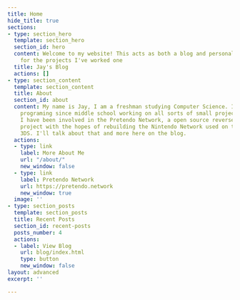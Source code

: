 ```yaml
---
title: Home
hide_title: true
sections:
- type: section_hero
  template: section_hero
  section_id: hero
  content: Welcome to my website! This acts as both a blog and personal portfolio
    for the projects I've worked one
  title: Jay's Blog
  actions: []
- type: section_content
  template: section_content
  title: About
  section_id: about
  content: My name is Jay, I am a freshman studying Computer Science. I have been
    programing since middle school working on all sorts of small projects. Most recently
    I have been involved in the Pretendo Network, a open source reverse engineering
    project with the hopes of rebuilding the Nintendo Network used on the Wii U and
    3DS. I'll talk about that and more here on the blog.
  actions:
  - type: link
    label: More About Me
    url: "/about/"
    new_window: false
  - type: link
    label: Pretendo Network
    url: https://pretendo.network
    new_window: true
  image: ''
- type: section_posts
  template: section_posts
  title: Recent Posts
  section_id: recent-posts
  posts_number: 4
  actions:
  - label: View Blog
    url: blog/index.html
    type: button
    new_window: false
layout: advanced
excerpt: ''

---
```

